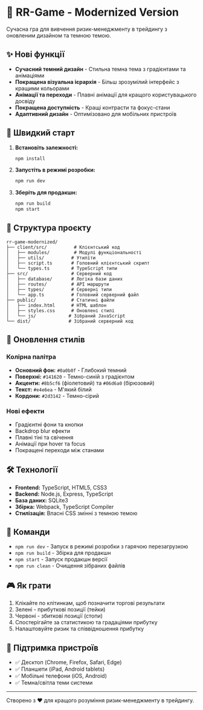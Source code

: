 # 🎯 RR-Game - Modernized Version

Сучасна гра для вивчення ризик-менеджменту в трейдингу з оновленим дизайном та темною темою.

## ✨ Нові функції

- **Сучасний темний дизайн** - Стильна темна тема з градієнтами та анімаціями
- **Покращена візуальна ієрархія** - Більш зрозумілий інтерфейс з кращими кольорами
- **Анімації та переходи** - Плавні анімації для кращого користувацького досвіду
- **Покращена доступність** - Кращі контрасти та фокус-стани
- **Адаптивний дизайн** - Оптимізовано для мобільних пристроїв

## 🚀 Швидкий старт

1. **Встановіть залежності:**
   ```bash
   npm install
   ```

2. **Запустіть в режимі розробки:**
   ```bash
   npm run dev
   ```

3. **Зберіть для продакшн:**
   ```bash
   npm run build
   npm start
   ```

## 📁 Структура проєкту

```
rr-game-modernized/
├── client/src/          # Клієнтський код
│   ├── modules/         # Модулі функціональності
│   ├── utils/          # Утиліти
│   ├── script.ts       # Головний клієнтський скрипт
│   └── types.ts        # TypeScript типи
├── src/                # Серверний код
│   ├── database/       # Логіка бази даних
│   ├── routes/         # API маршрути
│   ├── types/          # Серверні типи
│   └── app.ts          # Головний серверний файл
├── public/             # Статичні файли
│   ├── index.html      # HTML шаблон
│   ├── styles.css      # Оновлені стилі
│   └── js/            # Зібраний JavaScript
└── dist/              # Зібраний серверний код
```

## 🎨 Оновлення стилів

### Колірна палітра
- **Основний фон:** `#0a0b0f` - Глибокий темний
- **Поверхні:** `#141620` - Темно-синій з градієнтом
- **Акценти:** `#8b5cf6` (фіолетовий) та `#06d6a0` (бірюзовий)
- **Текст:** `#e4e6ea` - М'який білий
- **Кордони:** `#2d3142` - Темно-сірий

### Нові ефекти
- Градієнтні фони та кнопки
- Backdrop blur ефекти
- Плавні тіні та свічення
- Анімації при hover та focus
- Покращені переходи між станами

## 🛠 Технології

- **Frontend:** TypeScript, HTML5, CSS3
- **Backend:** Node.js, Express, TypeScript
- **База даних:** SQLite3
- **Збірка:** Webpack, TypeScript Compiler
- **Стилізація:** Власні CSS змінні з темною темою

## 📝 Команди

- `npm run dev` - Запуск в режимі розробки з гарячою перезагрузкою
- `npm run build` - Збірка для продакшн
- `npm start` - Запуск продакшн версії
- `npm run clean` - Очищення зібраних файлів

## 🎮 Як грати

1. Клікайте по клітинкам, щоб позначити торгові результати
2. Зелені - прибуткові позиції (тейки)
3. Червоні - збиткові позиції (стопи)
4. Спостерігайте за статистикою та градаціями прибутку
5. Налаштовуйте ризик та співвідношення прибутку

## 📱 Підтримка пристроїв

- ✅ Десктоп (Chrome, Firefox, Safari, Edge)
- ✅ Планшети (iPad, Android tablets)
- ✅ Мобільні телефони (iOS, Android)
- ✅ Темна/світла теми системи

---

Створено з ❤️ для кращого розуміння ризик-менеджменту в трейдингу.

